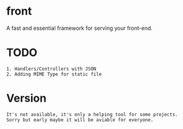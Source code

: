 # front
A fast and essential framework for serving your front-end.

# TODO
    1. Handlers/Controllers with JSON
    2. Adding MIME Type for static file 

# Version
    It's not available, it's only a helping tool for some projects.
    Sorry but early maybe it will be aviable for everyone.
